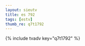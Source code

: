 ```yaml
--- 
layout: sieutv
title: es 792
tags: [estv]
thumb_re: q7t1792
---
```

{% include tvadv key="q7t1792" %} 
